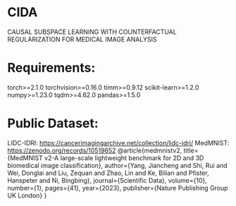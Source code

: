 # CIDA
CAUSAL SUBSPACE LEARNING WITH COUNTERFACTUAL REGULARIZATION FOR MEDICAL IMAGE ANALYSIS





# Requirements:
torch>=2.1.0
torchvision>=0.16.0
timm>=0.9.12
scikit-learn>=1.2.0
numpy>=1.23.0
tqdm>=4.62.0
pandas>=1.5.0

# Public Dataset:
LIDC-IDRI: https://cancerimagingarchive.net/collection/lidc-idri/
MedMNIST: https://zenodo.org/records/10519652
@article{medmnistv2,
    title={MedMNIST v2-A large-scale lightweight benchmark for 2D and 3D biomedical image classification},
    author={Yang, Jiancheng and Shi, Rui and Wei, Donglai and Liu, Zequan and Zhao, Lin and Ke, Bilian and Pfister, Hanspeter and Ni, Bingbing},
    journal={Scientific Data},
    volume={10},
    number={1},
    pages={41},
    year={2023},
    publisher={Nature Publishing Group UK London}
}
